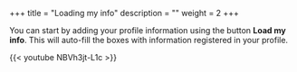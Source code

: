 +++
title = "Loading my info"
description = ""
weight = 2
+++

You can start by adding your profile information using the button **Load my info**. This will auto-fill the boxes with information registered in your profile. 

{{< youtube NBVh3jt-L1c >}}
